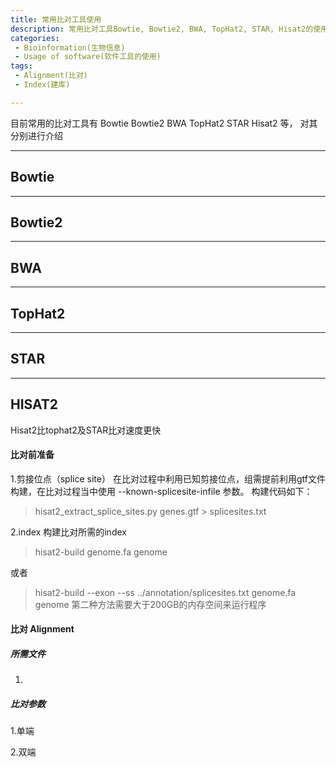 ```yaml
---
title: 常用比对工具使用
description: 常用比对工具Bowtie, Bowtie2, BWA, TopHat2, STAR, Hisat2的使用
categories:
 - Bioinformation(生物信息)
 - Usage of software(软件工具的使用)
tags:
 - Alignment(比对)
 - Index(建库)

---
```



目前常用的比对工具有 Bowtie Bowtie2 BWA TopHat2 STAR Hisat2 等，
对其分别进行介绍

---
## Bowtie

---
## Bowtie2

---
## BWA

---
## TopHat2


---
## STAR

---
## HISAT2
Hisat2比tophat2及STAR比对速度更快
#### 比对前准备

1.剪接位点（splice site）
在比对过程中利用已知剪接位点，组需提前利用gtf文件构建，在比对过程当中使用 --known-splicesite-infile 参数。
构建代码如下：
>hisat2_extract_splice_sites.py genes.gtf > splicesites.txt

2.index
构建比对所需的index
>hisat2-build  genome.fa genome

或者
>hisat2-build --exon --ss  ../annotation/splicesites.txt genome.fa genome
第二种方法需要大于200GB的内存空间来运行程序

#### 比对 Alignment

##### 所需文件
1.

##### 比对参数


1.单端



2.双端





